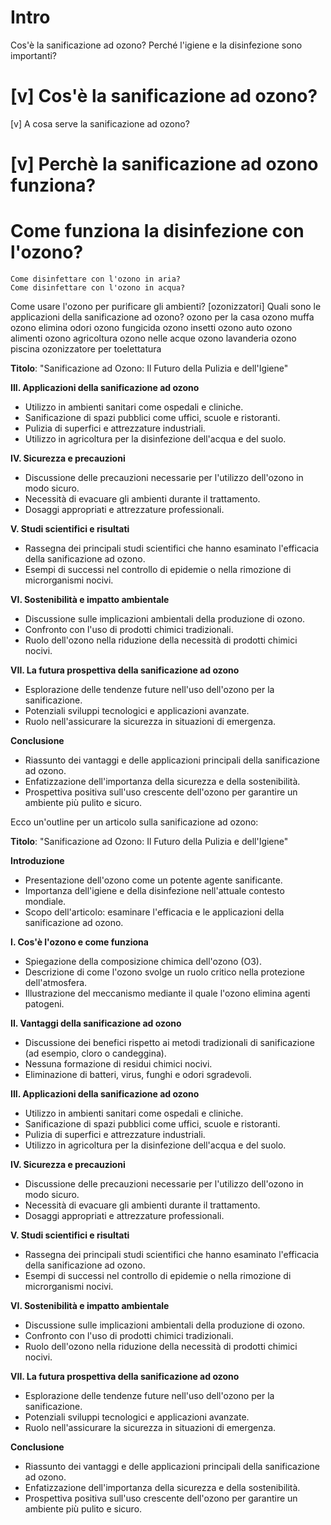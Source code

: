 # Intro
Cos'è la sanificazione ad ozono?
Perché l'igiene e la disinfezione sono importanti?

# [v] Cos'è la sanificazione ad ozono?
  [v] A cosa serve la sanificazione ad ozono?

# [v] Perchè la sanificazione ad ozono funziona?

# Come funziona la disinfezione con l'ozono?
    Come disinfettare con l'ozono in aria?
    Come disinfettare con l'ozono in acqua?

Come usare l'ozono per purificare gli ambienti?
    [ozonizzatori]
Quali sono le applicazioni della sanificazione ad ozono?
    ozono per la casa
    ozono muffa
    ozono elimina odori
    ozono fungicida
    ozono insetti
    ozono auto
    ozono alimenti
    ozono agricoltura
    ozono nelle acque
    ozono lavanderia
    ozono piscina
    ozonizzatore per toelettatura




**Titolo**: "Sanificazione ad Ozono: Il Futuro della Pulizia e dell'Igiene"

**III. Applicazioni della sanificazione ad ozono**
- Utilizzo in ambienti sanitari come ospedali e cliniche.
- Sanificazione di spazi pubblici come uffici, scuole e ristoranti.
- Pulizia di superfici e attrezzature industriali.
- Utilizzo in agricoltura per la disinfezione dell'acqua e del suolo.

**IV. Sicurezza e precauzioni**
- Discussione delle precauzioni necessarie per l'utilizzo dell'ozono in modo sicuro.
- Necessità di evacuare gli ambienti durante il trattamento.
- Dosaggi appropriati e attrezzature professionali.

**V. Studi scientifici e risultati**
- Rassegna dei principali studi scientifici che hanno esaminato l'efficacia della sanificazione ad ozono.
- Esempi di successi nel controllo di epidemie o nella rimozione di microrganismi nocivi.

**VI. Sostenibilità e impatto ambientale**
- Discussione sulle implicazioni ambientali della produzione di ozono.
- Confronto con l'uso di prodotti chimici tradizionali.
- Ruolo dell'ozono nella riduzione della necessità di prodotti chimici nocivi.

**VII. La futura prospettiva della sanificazione ad ozono**
- Esplorazione delle tendenze future nell'uso dell'ozono per la sanificazione.
- Potenziali sviluppi tecnologici e applicazioni avanzate.
- Ruolo nell'assicurare la sicurezza in situazioni di emergenza.

**Conclusione**
- Riassunto dei vantaggi e delle applicazioni principali della sanificazione ad ozono.
- Enfatizzazione dell'importanza della sicurezza e della sostenibilità.
- Prospettiva positiva sull'uso crescente dell'ozono per garantire un ambiente più pulito e sicuro.







Ecco un'outline per un articolo sulla sanificazione ad ozono:

**Titolo**: "Sanificazione ad Ozono: Il Futuro della Pulizia e dell'Igiene"

**Introduzione**
- Presentazione dell'ozono come un potente agente sanificante.
- Importanza dell'igiene e della disinfezione nell'attuale contesto mondiale.
- Scopo dell'articolo: esaminare l'efficacia e le applicazioni della sanificazione ad ozono.

**I. Cos'è l'ozono e come funziona**
- Spiegazione della composizione chimica dell'ozono (O3).
- Descrizione di come l'ozono svolge un ruolo critico nella protezione dell'atmosfera.
- Illustrazione del meccanismo mediante il quale l'ozono elimina agenti patogeni.

**II. Vantaggi della sanificazione ad ozono**
- Discussione dei benefici rispetto ai metodi tradizionali di sanificazione (ad esempio, cloro o candeggina).
- Nessuna formazione di residui chimici nocivi.
- Eliminazione di batteri, virus, funghi e odori sgradevoli.

**III. Applicazioni della sanificazione ad ozono**
- Utilizzo in ambienti sanitari come ospedali e cliniche.
- Sanificazione di spazi pubblici come uffici, scuole e ristoranti.
- Pulizia di superfici e attrezzature industriali.
- Utilizzo in agricoltura per la disinfezione dell'acqua e del suolo.

**IV. Sicurezza e precauzioni**
- Discussione delle precauzioni necessarie per l'utilizzo dell'ozono in modo sicuro.
- Necessità di evacuare gli ambienti durante il trattamento.
- Dosaggi appropriati e attrezzature professionali.

**V. Studi scientifici e risultati**
- Rassegna dei principali studi scientifici che hanno esaminato l'efficacia della sanificazione ad ozono.
- Esempi di successi nel controllo di epidemie o nella rimozione di microrganismi nocivi.

**VI. Sostenibilità e impatto ambientale**
- Discussione sulle implicazioni ambientali della produzione di ozono.
- Confronto con l'uso di prodotti chimici tradizionali.
- Ruolo dell'ozono nella riduzione della necessità di prodotti chimici nocivi.

**VII. La futura prospettiva della sanificazione ad ozono**
- Esplorazione delle tendenze future nell'uso dell'ozono per la sanificazione.
- Potenziali sviluppi tecnologici e applicazioni avanzate.
- Ruolo nell'assicurare la sicurezza in situazioni di emergenza.

**Conclusione**
- Riassunto dei vantaggi e delle applicazioni principali della sanificazione ad ozono.
- Enfatizzazione dell'importanza della sicurezza e della sostenibilità.
- Prospettiva positiva sull'uso crescente dell'ozono per garantire un ambiente più pulito e sicuro.